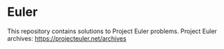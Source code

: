 # Euler
This repository contains solutions to Project Euler problems.
Project Euler archives: https://projecteuler.net/archives
